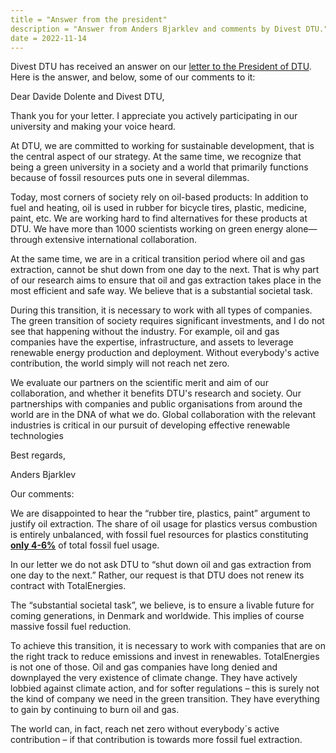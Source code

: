 ```yaml
---
title = "Answer from the president"
description = "Answer from Anders Bjarklev and comments by Divest DTU."
date = 2022-11-14
---
```


Divest DTU has received an answer on our [letter to the President of DTU](/posts/letter-to-the-president). Here is the answer, and below, some of our comments to it:

Dear Davide Dolente and Divest DTU,

Thank you for your letter. I appreciate you actively participating in our university and making your voice heard.

At DTU, we are committed to working for sustainable development, that is the central aspect of our strategy. At the same time, we recognize that being a green university in a society and a world that primarily functions because of fossil resources puts one in several dilemmas.

Today, most corners of society rely on oil-based products: In addition to fuel and heating, oil is used in rubber for bicycle tires, plastic, medicine, paint, etc. We are working hard to find alternatives for these products at DTU. We have more than 1000 scientists working on green energy alone—through extensive international collaboration.

At the same time, we are in a critical transition period where oil and gas extraction, cannot be shut down from one day to the next. That is why part of our research aims to ensure that oil and gas extraction takes place in the most efficient and safe way. We believe that is a substantial societal task.

During this transition, it is necessary to work with all types of companies. The green transition of society requires significant investments, and I do not see that happening without the industry. For example, oil and gas companies have the expertise, infrastructure, and assets to leverage renewable energy production and deployment. Without everybody's active contribution, the world simply will not reach net zero.

We evaluate our partners on the scientific merit and aim of our collaboration, and whether it benefits DTU's research and society. Our partnerships with companies and public organisations from around the world are in the DNA of what we do. Global collaboration with the relevant industries is critical in our pursuit of developing effective renewable technologies

Best regards,

Anders Bjarklev


Our comments:

We are disappointed to hear the “rubber tire, plastics, paint” argument to justify oil extraction. The share of oil usage for plastics versus combustion is entirely unbalanced, with fossil fuel resources for plastics constituting [**only 4-6%**](https://www.bpf.co.uk/press/Oil_Consumption.aspx) of total fossil fuel usage.

In our letter we do not ask DTU to “shut down oil and gas extraction from one day to the next.” Rather, our request is that DTU does not renew its contract with TotalEnergies.

The “substantial societal task”, we believe, is to ensure a livable future for coming generations, in Denmark and worldwide. This implies of course massive fossil fuel reduction.

To achieve this transition, it is necessary to work with companies that are on the right track to reduce emissions and invest in renewables. TotalEnergies is not one of those. Oil and gas companies have long denied and downplayed the very existence of climate change. They have actively lobbied against climate action, and for softer regulations – this is surely not the kind of company we need in the green transition. They have everything to gain by continuing to burn oil and gas.

The world can, in fact, reach net zero without everybody´s active contribution – if that contribution is towards more fossil fuel extraction.
